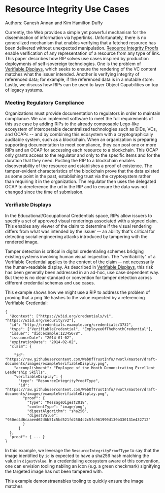 # Resource Integrity Use Cases

Authors: Ganesh Annan and Kim Hamilton Duffy

Currently, the Web provides a simple yet powerful mechanism for the dissemination of information via hyperlinks. Unfortunately, there is no generalized mechanism that enables verifying that a fetched resource has been delivered without unexpected manipulation. [Resource Integrity Proofs](https://github.com/WebOfTrustInfo/rwot7/blob/master/topics-and-advance-readings/resource-integrity-proofs.md) enable verification of any representation of a resource from any type of link. This paper describes how RIP solves use cases inspired by production deployments of self-sovereign technologies. One is the problem of [Verifiable Displays](https://github.com/WebOfTrustInfo/rwot7/blob/master/topics-and-advance-readings/verifiable_displays.md), which seeks to ensure the rendering of the VC content matches what the issuer intended. Another is verifying integrity of referenced data; for example, if the referenced data is in a mutable store. Lastly, we discuss how RIPs can be used to layer Object Capabilities on top of legacy systems.


### Meeting Regulatory Compliance
Organizations must provide documentation to regulators in order to maintain compliance. We can implement software to meet the full requirements of this use case by adding RIPs to the already composable Lego-like ecosystem of interoperable decentralized technologies such as DIDs, VCs, and OCAPs -- and by combining this ecosystem with a cryptographically auditable system, such as a blockchain. When an organization is preparing supporting documentation to meet compliance, they can post one or more RIPs and an OCAP for accessing each resource to a blockchain. This OCAP only grants access to the regulator and only to the specific items and for the duration that they need. Posting the RIP to a blockchain enables discoverability of the resource and establishes a proof of existence. The tamper-evident characteristics of the blockchain prove that the data existed as some point in the past, establishing trust via the cryptosystem rather than requiring it in the organization. The regulator then uses the delegated OCAP to dereference the url in the RIP and to ensure the data was not changed since the time of submission.


### Verifiable Displays

In the Educational/Occupational Credentials space, RIPs allow issuers to specify a set of approved visual renderings associated with a signed claim. This enables any viewer of the claim to determine if the visual rendering differs from what was intended by the issuer -- an ability that's critical for detecting social engineering attacks introduced by tampering with the rendered image.


Tamper detection is critical in digital credentialing schemes bridging existing systems involving human visual inspection. The "verifiability" of a Verifiable Credential applies to the content of the claim -- not necessarily the human-readable display. As described in [Verifiable Displays](https://github.com/WebOfTrustInfo/rwot7/blob/master/topics-and-advance-readings/verifiable_displays.md), this risk has been generally been addressed in an ad-hoc, use case dependent way. But there is no clear standard or convention for tamper detection across different credential schemas and use cases. 

This example shows how we might use a RIP to address the problem of proving that a png file hashes to the value expected by a referencing Verifiable Credential:


```
{
  "@context": ["https://w3id.org/credentials/v1", "https://w3id.org/security/v2"],
  "id": "http://credentials.example.org/credentials/3732",
  "type": ["VerifiableCredential", "EmployeeOfTheMonthCredential"],
  "issuer": "did:example:12345678",
  "issuanceDate": "2014-01-02",
  "expirationDate": "2014-02-02",
  "claim": {
    
    "id": "https://raw.githubusercontent.com/WebOfTrustInfo/rwot7/master/draft-documents/images/exampleVerifiableDisplay.png",
    "accomplishment": "Employee of the Month Demonstrating Excellent Leadership Skills",
    "verifiableDisplay": {
      "type": "ResourceIntegrityProofType",
  	  "id": "https://raw.githubusercontent.com/WebOfTrustInfo/rwot7/master/draft-documents/images/exampleVerifiableDisplay.png",
	    "proof": {
	      "type": "MessageDigest2018",
	      "contentType": "image/png",
	      "digestAlgorithm": "sha256",
	      "digestValue": "950ec4d6caaeed62d6b51c5bd521fd2504c2c5fc961990d130b330131e432712"
	    }
	  }
  },
  "proof": { ... }
}
```

In this example, we leverage the `ResourceIntegrityProofType` to say that the image identified by `id` is expected to have a sha256 hash matching the value in `digestValue`. In a credentialing ecosystem aware of this convention, one can envision tooling nabling an icon (e.g. a green checkmark) signifying the targeted image has not been tampered with.

 This example demonstraenables tooling to quickly ensure the image matches
